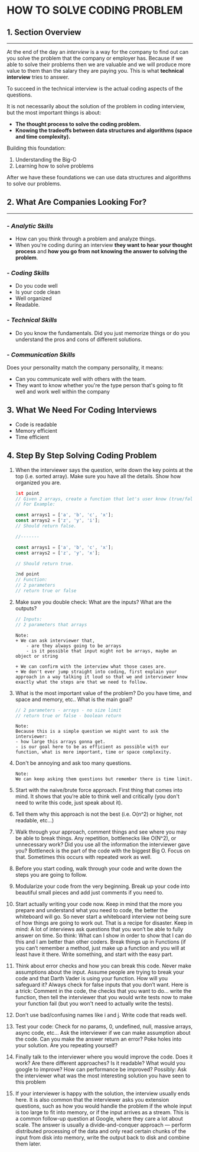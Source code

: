 # HOW TO SOLVE CODING PROBLEM

## **1. Section Overview**

---

At the end of the day an _interview_ is a way for the company to find out can you solve the problem that the company or employer has. Because if we able to solve their problems then we are valuable and we will produce more value to them than the salary they are paying you. This is what **technical interview** tries to answer.

To succeed in the technical interview is the actual coding aspects of the questions.

It is not necessarily about the solution of the problem in coding interview, but the most important things is about:

- **The thought process to solve the coding problem.**
- **Knowing the tradeoffs between data structures and algorithms (space and time complexity).**

Building this foundation:

1. Understanding the Big-O
2. Learning how to solve problems

After we have these foundations we can use data structures and algorithms to solve our problems.

## **2. What Are Companies Looking For?**

---

### - _Analytic Skills_

- How can you think through a problem and analyze things.
- When you're coding during an interview **they want to hear your thought process** and **how you go from not knowing the answer to solving the problem**.

### - _Coding Skills_

- Do you code well
- Is your code clean
- Well organized
- Readable.

### - _Technical Skills_

- Do you know the fundamentals. Did you just memorize things or do you understand the pros and cons of different solutions.

### - _Communication Skills_

Does your personality match the company personality, it means:

- Can you communicate well with others with the team.
- They want to know whether you're the type person that's going to fit well and work well within the company

## **3. What We Need For Coding Interviews**

- Code is readable
- Memory efficient
- Time efficient

## **4. Step By Step Solving Coding Problem**

1.  When the interviewer says the question, write down the key points at the top (i.e. sorted array). Make sure you have all the details. Show how organized you are.

    ```js
    1st point
    // Given 2 arrays, create a function that let's user know (true/false)  whether these two arrays contain any common items.
    // For Example:

    const arrays1 = ['a', 'b', 'c', 'x'];
    const arrays2 = ['z', 'y', 'i'];
    // Should return false.

    //-------

    const arrays1 = ['a', 'b', 'c', 'x'];
    const arrays2 = ['z', 'y', 'x'];

    // Should return true.

    2nd point
    // Function:
    // 2 parameters
    // return true or false
    ```

2.  Make sure you double check: What are the inputs? What are the outputs?

    ```js
    // Inputs:
    // 2 parameters that arrays
    ```

        Note:
        + We can ask interviewer that,
            - are they always going to be arrays
            - is it possible that input might not be arrays, maybe an object or string

        + We can confirm with the interview what those cases are.
        + We don't ever jump straight into coding, first explain your approach in a way talking it loud so that we and interviewer know exactly what the steps are that we need to follow.

3.  What is the most important value of the problem? Do you have time, and space and memory, etc.. What is the main goal?

    ```js
    // 2 parameters - arrays - no size limit
    // return true or false - boolean return
    ```

        Note:
        Because this is a simple question we might want to ask the interviewer:
        - how large this arrays gonna get.
        - is our goal here to be as efficient as possible with our function, what is more important, time or space complexity.

4.  Don't be annoying and ask too many questions.

        Note:
        We can keep asking them questions but remember there is time limit.

5.  Start with the naive/brute force approach. First thing that comes into mind. It shows that
    you’re able to think well and critically (you don't need to write this code, just speak about it).

6.  Tell them why this approach is not the best (i.e. O(n^2) or higher, not readable, etc...)

7.  Walk through your approach, comment things and see where you may be able to break things.
    Any repetition, bottlenecks like O(N^2), or unnecessary work? Did you use all the information
    the interviewer gave you? Bottleneck is the part of the code with the biggest Big O. Focus on
    that. Sometimes this occurs with repeated work as well.

8.  Before you start coding, walk through your code and write down the steps you are going to
    follow.

9.  Modularize your code from the very beginning. Break up your code into beautiful small pieces
    and add just comments if you need to.

10. Start actually writing your code now. Keep in mind that the more you prepare and understand
    what you need to code, the better the whiteboard will go. So never start a whiteboard
    interview not being sure of how things are going to work out. That is a recipe for disaster.
    Keep in mind: A lot of interviews ask questions that you won’t be able to fully answer on time.
    So think: What can I show in order to show that I can do this and I am better than other
    coders. Break things up in Functions (if you can’t remember a method, just make up a function
    and you will at least have it there. Write something, and start with the easy part.

11. Think about error checks and how you can break this code. Never make assumptions about the
    input. Assume people are trying to break your code and that Darth Vader is using your
    function. How will you safeguard it? Always check for false inputs that you don’t want. Here is
    a trick: Comment in the code, the checks that you want to do... write the function, then tell the
    interviewer that you would write tests now to make your function fail (but you won't need to
    actually write the tests).
12. Don’t use bad/confusing names like i and j. Write code that reads well.

13. Test your code: Check for no params, 0, undefined, null, massive arrays, async code, etc... Ask
    the interviewer if we can make assumption about the code. Can you make the answer return
    an error? Poke holes into your solution. Are you repeating yourself?

14. Finally talk to the interviewer where you would improve the code. Does it work? Are there
    different approaches? Is it readable? What would you google to improve? How can
    performance be improved? Possibly: Ask the interviewer what was the most interesting
    solution you have seen to this problem

15. If your interviewer is happy with the solution, the interview usually ends here. It is also
    common that the interviewer asks you extension questions, such as how you would handle the
    problem if the whole input is too large to fit into memory, or if the input arrives as a stream.
    This is a common follow-up question at Google, where they care a lot about scale. The answer
    is usually a divide-and-conquer approach — perform distributed processing of the data and only
    read certain chunks of the input from disk into memory, write the output back to disk and
    combine them later.
